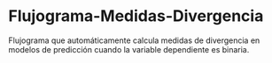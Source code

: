 # Flujograma-Medidas-Divergencia
Flujograma que automáticamente calcula medidas de divergencia en modelos de predicción cuando la variable dependiente es binaria.
